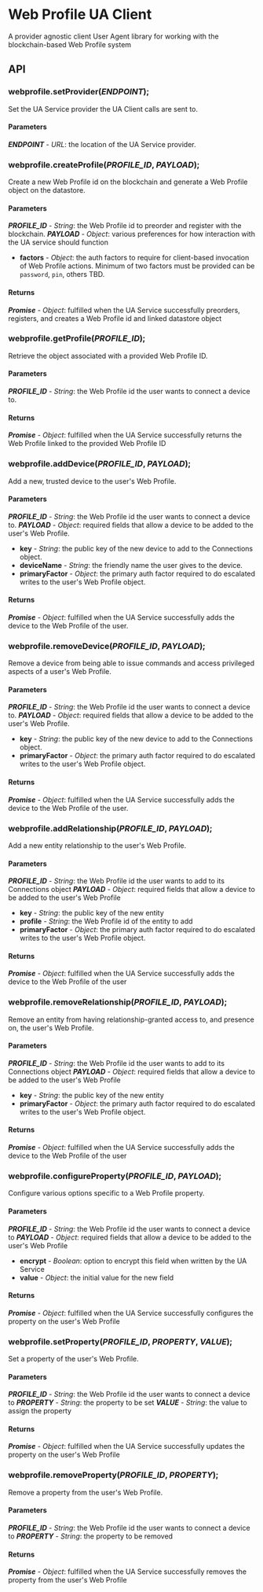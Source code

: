 # Web Profile UA Client

A provider agnostic client User Agent library for working with the blockchain-based Web Profile system

## API

### webprofile.setProvider(***ENDPOINT***);

Set the UA Service provider the UA Client calls are sent to.

#### Parameters
***ENDPOINT*** - *URL*: the location of the UA Service provider.

### webprofile.createProfile(***PROFILE_ID***, ***PAYLOAD***);

Create a new Web Profile id on the blockchain and generate a Web Profile object on the datastore.

#### Parameters
***PROFILE_ID*** - *String*: the Web Profile id to preorder and register with the blockchain.
***PAYLOAD*** - *Object*: various preferences for how interaction with the UA service should function
- **factors** - *Object*: the auth factors to require for client-based invocation of Web Profile actions. Minimum of two factors must be provided can be `password`, `pin`, others TBD.

#### Returns

***Promise*** - *Object*: fulfilled when the UA Service successfully preorders, registers, and creates a Web Profile id and linked datastore object

### webprofile.getProfile(***PROFILE_ID***);

Retrieve the object associated with a provided Web Profile ID.

#### Parameters
***PROFILE_ID*** - *String*: the Web Profile id the user wants to connect a device to.

#### Returns

***Promise*** - *Object*: fulfilled when the UA Service successfully returns the Web Profile linked to the provided Web Profile ID

### webprofile.addDevice(***PROFILE_ID***, ***PAYLOAD***);

Add a new, trusted device to the user's Web Profile.

#### Parameters
***PROFILE_ID*** - *String*: the Web Profile id the user wants to connect a device to.
***PAYLOAD*** - *Object*: required fields that allow a device to be added to the user's Web Profile.
- **key** - *String*: the public key of the new device to add to the Connections object.
- **deviceName** - *String*: the friendly name the user gives to the device.
- **primaryFactor** - *Object*: the primary auth factor required to do escalated writes to the user's Web Profile object.

#### Returns

***Promise*** - *Object*: fulfilled when the UA Service successfully adds the device to the Web Profile of the user.

### webprofile.removeDevice(***PROFILE_ID***, ***PAYLOAD***);

Remove a device from being able to issue commands and access privileged aspects of a user's Web Profile.

#### Parameters
***PROFILE_ID*** - *String*: the Web Profile id the user wants to connect a device to.
***PAYLOAD*** - *Object*: required fields that allow a device to be added to the user's Web Profile.
- **key** - *String*: the public key of the new device to add to the Connections object.
- **primaryFactor** - *Object*: the primary auth factor required to do escalated writes to the user's Web Profile object.

#### Returns

***Promise*** - *Object*: fulfilled when the UA Service successfully adds the device to the Web Profile of the user.

### webprofile.addRelationship(***PROFILE_ID***, ***PAYLOAD***);

Add a new entity relationship to the user's Web Profile.

#### Parameters
***PROFILE_ID*** - *String*: the Web Profile id the user wants to add to its Connections object
***PAYLOAD*** - *Object*: required fields that allow a device to be added to the user's Web Profile
- **key** - *String*: the public key of the new entity
- **profile** - *String*: the Web Profile id of the entity to add
- **primaryFactor** - *Object*: the primary auth factor required to do escalated writes to the user's Web Profile object.

#### Returns

***Promise*** - *Object*: fulfilled when the UA Service successfully adds the device to the Web Profile of the user

### webprofile.removeRelationship(***PROFILE_ID***, ***PAYLOAD***);

Remove an entity from having relationship-granted access to, and presence on, the user's Web Profile.

#### Parameters
***PROFILE_ID*** - *String*: the Web Profile id the user wants to add to its Connections object
***PAYLOAD*** - *Object*: required fields that allow a device to be added to the user's Web Profile
- **key** - *String*: the public key of the new entity
- **primaryFactor** - *Object*: the primary auth factor required to do escalated writes to the user's Web Profile object.

#### Returns

***Promise*** - *Object*: fulfilled when the UA Service successfully adds the device to the Web Profile of the user

### webprofile.configureProperty(***PROFILE_ID***, ***PAYLOAD***);

Configure various options specific to a Web Profile property.

#### Parameters
***PROFILE_ID*** - *String*: the Web Profile id the user wants to connect a device to
***PAYLOAD*** - *Object*: required fields that allow a device to be added to the user's Web Profile
- **encrypt** - *Boolean*: option to encrypt this field when written by the UA Service
- **value** - *Object*: the initial value for the new field

#### Returns

***Promise*** - *Object*: fulfilled when the UA Service successfully configures the property on the user's Web Profile

### webprofile.setProperty(***PROFILE_ID***, ***PROPERTY***, ***VALUE***);

Set a property of the user's Web Profile.

#### Parameters
***PROFILE_ID*** - *String*: the Web Profile id the user wants to connect a device to
***PROPERTY*** - *String*: the property to be set
***VALUE*** - *String*: the value to assign the property

#### Returns

***Promise*** - *Object*: fulfilled when the UA Service successfully updates the property on the user's Web Profile

### webprofile.removeProperty(***PROFILE_ID***, ***PROPERTY***);

Remove a property from the user's Web Profile.

#### Parameters
***PROFILE_ID*** - *String*: the Web Profile id the user wants to connect a device to
***PROPERTY*** - *String*: the property to be removed

#### Returns

***Promise*** - *Object*: fulfilled when the UA Service successfully removes the property from the user's Web Profile
